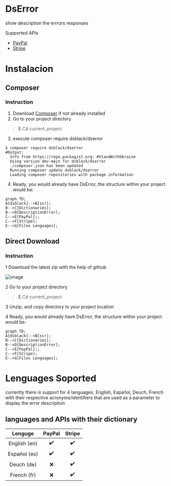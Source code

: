 # DsError
show description the errrors responses

Supported APIs

* [PayPal](https://github.com/BlackByted/DsError/wiki/PayPal-Soported)
* [Stripe](https://github.com/BlackByted/DsError/wiki/Stripe-Soported)

# Instalacion

## Composer

### Instruction

1. Download [Composer](https://getcomposer.org/download/) if not already installed
2. Go to your project directory

> $ Cd current_project

3. execute composer require dsblack/dserror
```
$ composer require dsblack/dserror
#Output:
  Info from https://repo.packagist.org: #StandWithUkraine
  Using version dev-main for dsblack/dserror
  ./composer.json has been updated
  Running composer update dsblack/dserror
  Loading composer repositories with package information
```

4. Ready, you would already have DsError, the structure within your project would be:

```mermaid
graph TD;
A[dsblack]-->B[scr];
B-->C[Dictionaries];
B-->D[DescriptionError];
C-->E[PayPal];;
C-->F[Stripe];
E-->G[Files Lenguages];
```

## Direct Download

### Instruction

1 Download the latest zip with the help of github

![image](https://user-images.githubusercontent.com/73977376/189421642-086f1ddf-ae5a-4f6f-aae3-4c762fbc3114.png)

2 Go to your project directory

> $ Cd current_project

3 Unzip, and copy directory to your project location

4 Ready, you would already have DsError, the structure within your project would be:

```mermaid
graph TD;
A[dsblack]-->B[scr];
B-->C[Dictionaries];
B-->D[DescriptionError];
C-->E[PayPal];;
C-->F[Stripe];
E-->G[Files Lenguages];
```

# Lenguages Soported

currently there is support for 4 languages, English, Español, Deuch, French with their respective acronyms/identifiers that are used as a parameter to display the error description

## languages ​​and APIs with their dictionary

| Lenguge | PayPal | Stripe |
| :---: | :---: | :---: |
| English (en) |✔️|✔️|
| Español (es) |✔️|✔️|
| Deuch (de)   |❌|✔️|
| French (fr)  |❌|✔️|
